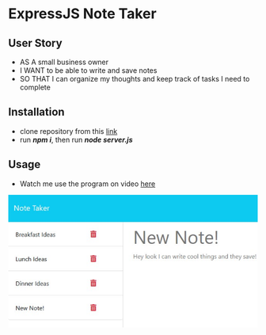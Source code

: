 # ExpressJS Note Taker

## User Story
* AS A small business owner
* I WANT to be able to write and save notes
* SO THAT I can organize my thoughts and keep track of tasks I need to complete

## Installation
 * clone repository from this [link](https://github.com/cxrstings/ExpressJS-NoteTaker)
 * run ***npm i***, then run ***node server.js***

 ## Usage
 * Watch me use the program on video [here](https://drive.google.com/file/d/1FhEEw8S8QFgvDZZnixKdspVM3Eggvw_Z/view)

 ![Screenshot](./public/assets/images/Screenshot_2.jpg)